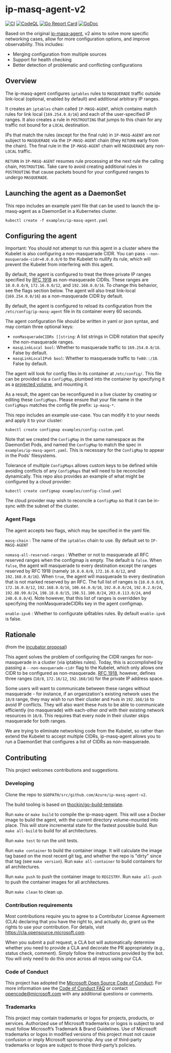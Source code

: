 # ip-masq-agent-v2

[![CI](https://github.com/Azure/ip-masq-agent-v2/actions/workflows/main.yaml/badge.svg)](https://github.com/Azure/ip-masq-agent-v2/actions/workflows/main.yaml)
[![CodeQL](https://github.com/Azure/ip-masq-agent-v2/actions/workflows/codeql-analysis.yaml/badge.svg)](https://github.com/Azure/ip-masq-agent-v2/actions/workflows/codeql-analysis.yaml)
[![Go Report Card](https://goreportcard.com/badge/github.com/azure/ip-masq-agent-v2)](https://goreportcard.com/report/github.com/azure/ip-masq-agent-v2)
[![GoDoc](https://godoc.org/github.com/azure/ip-masq-agent-v2?status.svg)](https://pkg.go.dev/github.com/azure/ip-masq-agent-v2)

Based on the original [ip-masq-agent](https://github.com/kubernetes-sigs/ip-masq-agent), v2 aims to solve more specific networking cases, allow for more configuration options, and improve observability. This includes:
* Merging configuration from multiple sources
* Support for health checking
* Better detection of problematic and conflicting configurations

## Overview

The ip-masq-agent configures `iptables` rules to `MASQUERADE` traffic outside link-local (optional, enabled by default) and additional arbitrary IP ranges.

It creates an `iptables` chain called `IP-MASQ-AGENT`, which contains match rules for link local (`169.254.0.0/16`) and each of the user-specified IP ranges. It also creates a rule in `POSTROUTING` that jumps to this chain for any traffic not bound for a `LOCAL` destination.

IPs that match the rules (except for the final rule) in `IP-MASQ-AGENT` are *not* subject to `MASQUERADE` via the `IP-MASQ-AGENT` chain (they `RETURN` early from the chain). The final rule in the `IP-MASQ-AGENT` chain will `MASQUERADE` any non-`LOCAL` traffic.

`RETURN` in `IP-MASQ-AGENT` resumes rule processing at the next rule the calling chain, `POSTROUTING`. Take care to avoid creating additional rules in `POSTROUTING` that cause packets bound for your configured ranges to undergo `MASQUERADE`.

## Launching the agent as a DaemonSet
This repo includes an example yaml file that can be used to launch the ip-masq-agent as a DaemonSet in a Kubernetes cluster.

```
kubectl create -f examples/ip-masq-agent.yaml
```

## Configuring the agent

Important: You should not attempt to run this agent in a cluster where the Kubelet is also configuring a non-masquerade CIDR. You can pass `--non-masquerade-cidr=0.0.0.0/0` to the Kubelet to nullify its rule, which will prevent the Kubelet from interfering with this agent.

By default, the agent is configured to treat the three private IP ranges specified by [RFC 1918](https://tools.ietf.org/html/rfc1918) as non-masquerade CIDRs. These ranges are `10.0.0.0/8`, `172.16.0.0/12`, and `192.168.0.0/16`. To change this behavior, see the flags section below. The agent will also treat link-local (`169.254.0.0/16`) as a non-masquerade CIDR by default.

By default, the agent is configured to reload its configuration from the `/etc/config/ip-masq-agent` file in its container every 60 seconds.

The agent configuration file should be written in yaml or json syntax, and may contain three optional keys:
- `nonMasqueradeCIDRs []string`: A list strings in CIDR notation that specify the non-masquerade ranges.
- `masqLinkLocal bool`: Whether to masquerade traffic to `169.254.0.0/16`. False by default.
- `masqLinkLocalIPv6 bool`: Whether to masquerade traffic to `fe80::/10`. False by default.

The agent will look for config files in its container at `/etc/config/`. This file can be provided via a `ConfigMap`, plumbed into the container by specifying it as a [projected volume](https://kubernetes.io/docs/concepts/storage/projected-volumes/), and mounting it. 

As a result, the agent can be reconfigured in a live cluster by creating or editing these `ConfigMaps`. Please ensure that your file name in the `ConfigMaps` matches the config file prefix: `ip-masq-*`. 

This repo includes an example use-case. You can modify it to your needs and apply it to your cluster:

```
kubectl create configmap examples/config-custom.yaml
```

Note that we created the `ConfigMap` in the same namespace as the DaemonSet Pods, and named the `ConfigMap` to match the spec in `examples/ip-masq-agent.yaml`. This is necessary for the `ConfigMap` to appear in the Pods' filesystems.

Tolerance of multiple `ConfigMaps` allows custom keys to be defined while avoiding conflicts of any `ConfigMaps` that will need to be reconciled dynamically. This repo also provides an example of what might be configured by a cloud provider:

```
kubectl create configmap examples/config-cloud.yaml
```

The cloud provider may wish to reconcile a `ConfigMap` so that it can be in-sync with the subnet of the cluster.


### Agent Flags

The agent accepts two flags, which may be specified in the yaml file.

`masq-chain`
:  The name of the `iptables` chain to use. By default set to `IP-MASQ-AGENT`

`nomasq-all-reserved-ranges`
:  Whether or not to masquerade all RFC reserved ranges when the configmap is empty. The default is `false`. When `false`, the agent will masquerade to every destination except the ranges reserved by RFC 1918 (namely `10.0.0.0/8`, `172.16.0.0/12`, and `192.168.0.0/16`). When `true`, the agent will masquerade to every destination that is not marked reserved by an RFC. The full list of ranges is (`10.0.0.0/8`, `172.16.0.0/12`, `192.168.0.0/16`, `100.64.0.0/10`, `192.0.0.0/24`, `192.0.2.0/24`, `192.88.99.0/24`, `198.18.0.0/15`, `198.51.100.0/24`, `203.0.113.0/24`, and `240.0.0.0/4`). Note however, that this list of ranges is overridden by specifying the nonMasqueradeCIDRs key in the agent configmap.

`enable-ipv6`
: Whether to configurate ip6tables rules. By default `enable-ipv6` is false. 

## Rationale
(from the [incubator proposal](https://gist.github.com/mtaufen/253309166e7d5aa9e9b560600a438447))

This agent solves the problem of configuring the CIDR ranges for non-masquerade in a cluster (via iptables rules). Today, this is accomplished by passing a `--non-masquerade-cidr` flag to the Kubelet, which only allows one CIDR to be configured as non-masquerade. [RFC 1918](https://tools.ietf.org/html/rfc1918), however, defines three ranges (`10/8`, `172.16/12`, `192.168/16`) for the private IP address space.

Some users will want to communicate between these ranges without masquerade - for instance, if an organization's existing network uses the `10/8` range, they may wish to run their cluster and `Pod`s in `192.168/16` to avoid IP conflicts. They will also want these `Pod`s to be able to communicate efficiently (no masquerade) with each-other *and* with their existing network resources in `10/8`. This requires that every node in their cluster skips masquerade for both ranges.

We are trying to eliminate networking code from the Kubelet, so rather than extend the Kubelet to accept multiple CIDRs, ip-masq-agent allows you to run a DaemonSet that configures a list of CIDRs as non-masquerade.

## Contributing

This project welcomes contributions and suggestions.

### Developing

Clone the repo to `$GOPATH/src/github.com/Azure/ip-masq-agent-v2`.

The build tooling is based on [thockin/go-build-template](https://github.com/thockin/go-build-template).

Run `make` or `make build` to compile the ip-masq-agent.  This will use a Docker image
to build the agent, with the current directory volume-mounted into place.  This
will store incremental state for the fastest possible build.  Run `make
all-build` to build for all architectures.

Run `make test` to run the unit tests.

Run `make container` to build the container image.  It will calculate the image
tag based on the most recent git tag, and whether the repo is "dirty" since
that tag (see `make version`).  Run `make all-container` to build containers
for all architectures.

Run `make push` to push the container image to `REGISTRY`.  Run `make all-push`
to push the container images for all architectures.

Run `make clean` to clean up.

### Contribution requirements

Most contributions require you to agree to a
Contributor License Agreement (CLA) declaring that you have the right to, and actually do, grant us
the rights to use your contribution. For details, visit https://cla.opensource.microsoft.com.

When you submit a pull request, a CLA bot will automatically determine whether you need to provide
a CLA and decorate the PR appropriately (e.g., status check, comment). Simply follow the instructions
provided by the bot. You will only need to do this once across all repos using our CLA.

### Code of Conduct

This project has adopted the [Microsoft Open Source Code of Conduct](https://opensource.microsoft.com/codeofconduct/).
For more information see the [Code of Conduct FAQ](https://opensource.microsoft.com/codeofconduct/faq/) or
contact [opencode@microsoft.com](mailto:opencode@microsoft.com) with any additional questions or comments.

### Trademarks

This project may contain trademarks or logos for projects, products, or services. Authorized use of Microsoft trademarks or logos is subject to and must follow Microsoft’s Trademark & Brand Guidelines. Use of Microsoft trademarks or logos in modified versions of this project must not cause confusion or imply Microsoft sponsorship. Any use of third-party trademarks or logos are subject to those third-party’s policies.